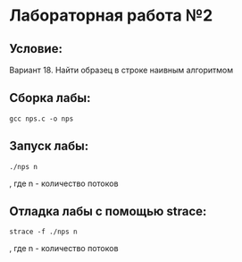 # Лабораторная работа №2

## Условие:
Вариант 18.	Найти образец в строке наивным алгоритмом

## Сборка лабы:
```
gcc nps.c -o nps
```

## Запуск лабы:
```
./nps n
```
, где n - количество потоков

## Отладка лабы с помощью strace:
```
strace -f ./nps n
```
, где n - количество потоков